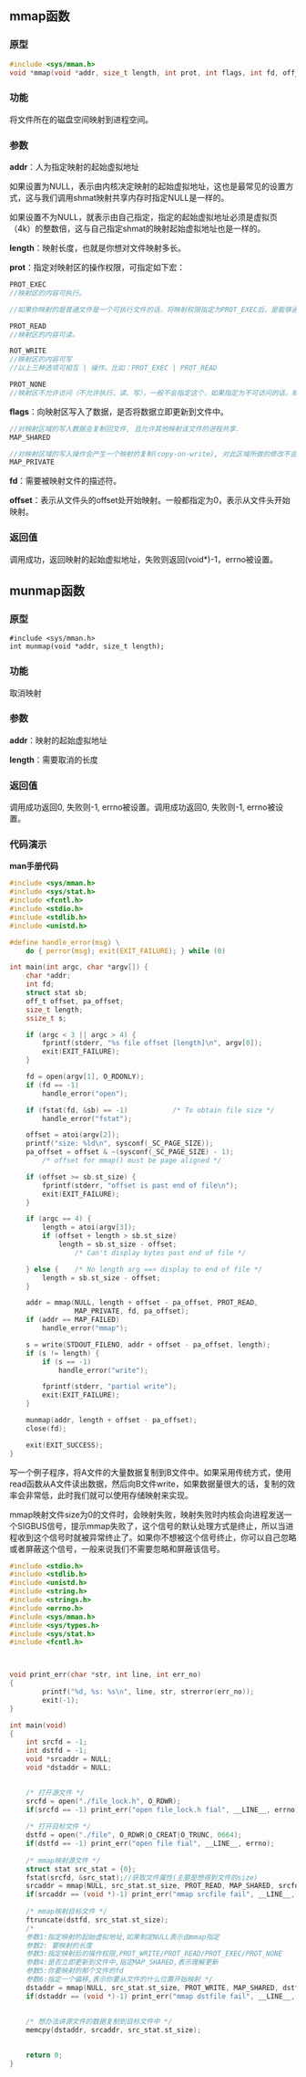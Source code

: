 ## **mmap函数**

### **原型** 

```c
#include <sys/mman.h>                
void *mmap(void *addr, size_t length, int prot, int flags, int fd, off_t offset); 
```

### **功能**

将文件所在的磁盘空间映射到进程空间。

### **参数**

**addr**：人为指定映射的起始虚拟地址

如果设置为NULL，表示由内核决定映射的起始虚拟地址，这也是最常见的设置方式，这与我们调用shmat映射共享内存时指定NULL是一样的。

如果设置不为NULL，就表示由自己指定，指定的起始虚拟地址必须是虚拟页（4k）的整数倍，这与自己指定shmat的映射起始虚拟地址也是一样的。

**length**：映射长度，也就是你想对文件映射多长。

**prot**：指定对映射区的操作权限，可指定如下宏：

```c
PROT_EXEC 
//映射区的内容可执行。

//如果你映射的是普通文件是一个可执行文件的话，将映射权限指定为PROT_EXEC后，是能够通过映射后的虚拟地址去执行文件中的“指令”。

PROT_READ 
//映射区的内容可读。

ROT_WRITE 
//映射区的内容可写
//以上三种选项可相互 | 操作。比如：PROT_EXEC | PROT_READ

PROT_NONE 
//映射区不允许访问（不允许执行、读、写），一般不会指定这个，如果指定为不可访问的话，映射就没有意义了。

```



**flags**：向映射区写入了数据，是否将数据立即更新到文件中。

```c
//对映射区域的写入数据会复制回文件, 且允许其他映射该文件的进程共享.
MAP_SHARED

//对映射区域的写入操作会产生一个映射的复制(copy-on-write), 对此区域所做的修改不会写回原文件
MAP_PRIVATE
```



**fd**：需要被映射文件的描述符。

**offset**：表示从文件头的offset处开始映射。一般都指定为0，表示从文件头开始映射。

### **返回值**

调用成功，返回映射的起始虚拟地址，失败则返回(void*)-1，errno被设置。

## **munmap函数**

### **原型**

```
#include <sys/mman.h>                    
int munmap(void *addr, size_t length); 
```

### **功能**

取消映射

### **参数**

**addr**：映射的起始虚拟地址

**length**：需要取消的长度

### **返回值**

调用成功返回0, 失败则-1, errno被设置。调用成功返回0, 失败则-1, errno被设置。

### **代码演示**



**man手册代码**



```c
#include <sys/mman.h>
#include <sys/stat.h>
#include <fcntl.h>
#include <stdio.h>
#include <stdlib.h>
#include <unistd.h>

#define handle_error(msg) \
    do { perror(msg); exit(EXIT_FAILURE); } while (0)

int main(int argc, char *argv[]) {
    char *addr;
    int fd;
    struct stat sb;
    off_t offset, pa_offset;
    size_t length;
    ssize_t s;

    if (argc < 3 || argc > 4) {
        fprintf(stderr, "%s file offset [length]\n", argv[0]);
        exit(EXIT_FAILURE);
    }

    fd = open(argv[1], O_RDONLY);
    if (fd == -1)
        handle_error("open");

    if (fstat(fd, &sb) == -1)           /* To obtain file size */
        handle_error("fstat");

    offset = atoi(argv[2]);
	printf("size: %ld\n", sysconf(_SC_PAGE_SIZE));
    pa_offset = offset & ~(sysconf(_SC_PAGE_SIZE) - 1);
        /* offset for mmap() must be page aligned */

    if (offset >= sb.st_size) {
        fprintf(stderr, "offset is past end of file\n");
        exit(EXIT_FAILURE);
    }

    if (argc == 4) {
        length = atoi(argv[3]);
        if (offset + length > sb.st_size)
            length = sb.st_size - offset;
                /* Can't display bytes past end of file */

    } else {    /* No length arg ==> display to end of file */
        length = sb.st_size - offset;
    }

    addr = mmap(NULL, length + offset - pa_offset, PROT_READ,
                MAP_PRIVATE, fd, pa_offset);
    if (addr == MAP_FAILED)
        handle_error("mmap");

    s = write(STDOUT_FILENO, addr + offset - pa_offset, length);
    if (s != length) {
        if (s == -1)
            handle_error("write");

        fprintf(stderr, "partial write");
        exit(EXIT_FAILURE);
    }

    munmap(addr, length + offset - pa_offset);
    close(fd);

    exit(EXIT_SUCCESS);
}

```



写一个例子程序，将A文件的大量数据复制到B文件中。如果采用传统方式，使用read函数从A文件读出数据，然后向B文件write，如果数据量很大的话，复制的效率会非常低，此时我们就可以使用存储映射来实现。

mmap映射文件size为0的文件时，会映射失败，映射失败时内核会向进程发送一个SIGBUS信号，提示mmap失败了，这个信号的默认处理方式是终止，所以当进程收到这个信号时就被异常终止了。如果你不想被这个信号终止，你可以自己忽略或者屏蔽这个信号，一般来说我们不需要忽略和屏蔽该信号。

```c
#include <stdio.h>
#include <stdlib.h>
#include <unistd.h>
#include <string.h>
#include <strings.h>
#include <errno.h>
#include <sys/mman.h>
#include <sys/types.h>
#include <sys/stat.h>
#include <fcntl.h>



void print_err(char *str, int line, int err_no)
{
        printf("%d, %s: %s\n", line, str, strerror(err_no));
        exit(-1);
}

int main(void)
{
    int srcfd = -1;
    int dstfd = -1;
    void *srcaddr = NULL;
    void *dstaddr = NULL;

    
    /* 打开源文件 */
    srcfd = open("./file_lock.h", O_RDWR);
    if(srcfd == -1) print_err("open file_lock.h fial", __LINE__, errno);     
    
    /* 打开目标文件 */
    dstfd = open("./file", O_RDWR|O_CREAT|O_TRUNC, 0664);
    if(dstfd == -1) print_err("open file fial", __LINE__, errno);     
    
    /* mmap映射源文件 */    
    struct stat src_stat = {0};
    fstat(srcfd, &src_stat);//获取文件属性(主要是想得到文件的size)
    srcaddr = mmap(NULL, src_stat.st_size, PROT_READ, MAP_SHARED, srcfd, 0);
    if(srcaddr == (void *)-1) print_err("mmap srcfile fail", __LINE__, errno);
    
    /* mmap映射目标文件 */    
    ftruncate(dstfd, src_stat.st_size);
    /*
    参数1:指定映射的起始虚拟地址,如果制定NULL表示由mmap指定
    参数2: 要映射的长度
    参数3:指定映射后的操作权限,PROT_WRITE/PROT_READ/PROT_EXEC/PROT_NONE
    参数4:是否立即更新到文件中,指定MAP_SHARED,表示理解更新
    参数5:你要映射的那个文件的fd
    参数6:指定一个偏移,表示你要从文件的什么位置开始映射 */
    dstaddr = mmap(NULL, src_stat.st_size, PROT_WRITE, MAP_SHARED, dstfd, 0);
    if(dstaddr == (void *)-1) print_err("mmap dstfile fail", __LINE__, errno);    
    
    
    /* 想办法讲源文件的数据复制到目标文件中 */
    memcpy(dstaddr, srcaddr, src_stat.st_size);

    
    return 0;    
}
```

